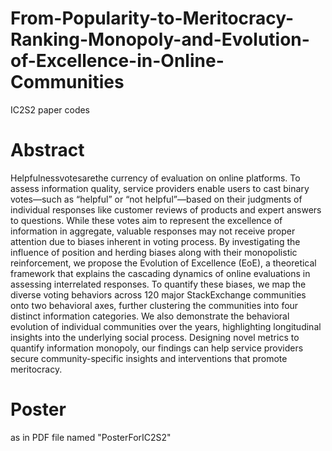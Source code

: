 # From-Popularity-to-Meritocracy-Ranking-Monopoly-and-Evolution-of-Excellence-in-Online-Communities
IC2S2 paper codes

# Abstract
Helpfulnessvotesarethe currency of evaluation on online platforms. To assess information quality, service providers enable users to cast binary votes—such as “helpful” or “not helpful”—based on their judgments of individual responses like customer reviews of products and expert answers to questions. While these votes aim to represent the excellence of information in aggregate, valuable responses may not receive proper attention due to biases inherent in voting process. By investigating the influence of position and herding biases along with their monopolistic reinforcement, we propose the Evolution of Excellence (EoE), a theoretical framework that explains the cascading dynamics of online evaluations in assessing interrelated responses. To quantify these biases, we map the diverse voting behaviors across 120 major StackExchange communities onto two behavioral axes, further clustering the communities into four distinct information categories. We also demonstrate the behavioral evolution of individual communities over the years, highlighting longitudinal insights into the underlying social process. Designing novel metrics to quantify information monopoly, our findings can help service providers secure community-specific insights and interventions that promote meritocracy.

# Poster
as in PDF file named "PosterForIC2S2"
